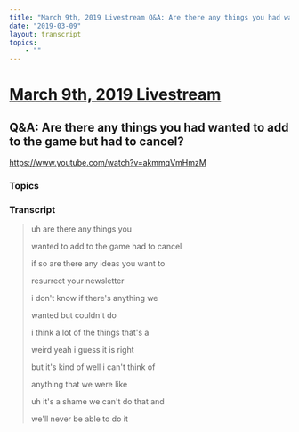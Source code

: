 ```yaml
---
title: "March 9th, 2019 Livestream Q&A: Are there any things you had wanted to add to the game but had to cancel?"
date: "2019-03-09"
layout: transcript
topics:
    - ""
---
```

# [March 9th, 2019 Livestream](../2019-03-09.md)
## Q&A: Are there any things you had wanted to add to the game but had to cancel?
https://www.youtube.com/watch?v=akmmqVmHmzM

### Topics


### Transcript

> uh are there any things you
>
> wanted to add to the game had to cancel
>
> if so are there any ideas you want to
>
> resurrect your newsletter
>
> i don't know if there's anything we
>
> wanted but couldn't do
>
> i think a lot of the things that's a
>
> weird yeah i guess it is right
>
> but it's kind of well i can't think of
>
> anything that we were like
>
> uh it's a shame we can't do that and
>
> we'll never be able to do it
>
